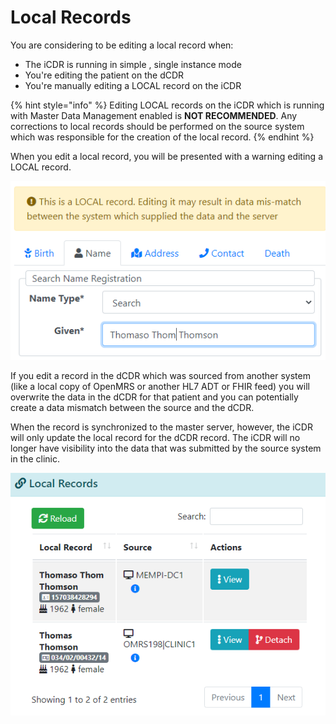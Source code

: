 # Local Records

You are considering to be editing a local record when:&#x20;

* The iCDR is running in simple , single instance mode
* You're editing the patient on the dCDR
* You're manually editing a LOCAL record on the iCDR

{% hint style="info" %}
Editing LOCAL records on the iCDR which is running with Master Data Management enabled is **NOT RECOMMENDED**. Any corrections to local records should be performed on the source system which was responsible for the creation of the local record.
{% endhint %}

When you edit a local record, you will be presented with a warning editing a LOCAL record.

![](<../../.gitbook/assets/image (81).png>)

If you edit a record in the dCDR which was sourced from another system (like a local copy of OpenMRS or another HL7 ADT or FHIR feed) you will overwrite the data in the dCDR for that patient and you can potentially create a data mismatch between the source and the dCDR.

When the record is synchronized to the master server, however, the iCDR will only update the local record for the dCDR record. The iCDR will no longer have visibility into the data that was submitted by the source system in the clinic.

![](<../../.gitbook/assets/image (82).png>)
